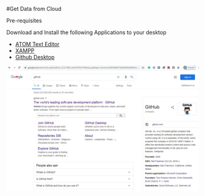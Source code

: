 #Get Data from Cloud

Pre-requisites

Download and Install the following Applications to your desktop
* <a href="https://atom.io/">ATOM Text Editor</a>
* <a href="https://www.apachefriends.org/index.html">XAMPP</a>
* <a href="https://desktop.github.com/">Github Desktop</a>


<img src="https://github.com/krakenjriot/images/blob/master/1.JPG" width=800 />

